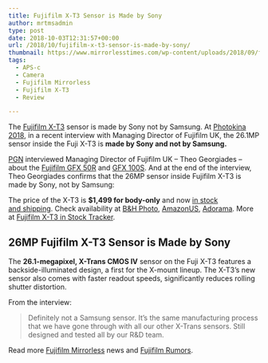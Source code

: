 ```yaml
---
title: Fujifilm X-T3 Sensor is Made by Sony
author: mrtmsadmin
type: post
date: 2018-10-03T12:31:57+00:00
url: /2018/10/fujifilm-x-t3-sensor-is-made-by-sony/
thumbnail: https://www.mirrorlesstimes.com/wp-content/uploads/2018/09/fujifilm-x-t3-grip.jpg
tags:
  - APS-c
  - Camera
  - Fujifilm Mirrorless
  - Fujifilm X-T3
  - Review

---
```

The <a href="https://www.mirrorlesstimes.com/tag/fujifilm-x-t3/" target="_blank" rel="noopener">Fujifilm X-T3</a> sensor is made by Sony not by Samsung. At [Photokina 2018][1], in a recent interview with Managing Director of Fujifilm UK, the 26.1MP sensor inside the Fuji X-T3 is **made by Sony and not by Samsung.**

[PGN][2] interviewed Managing Director of Fujifilm UK – Theo Georgiades – about the [Fujifilm GFX 50R][3] and [GFX 100S][4]. And at the end of the interview, Theo Georgiades confirms that the 26MP sensor inside Fujifilm X-T3 is made by Sony, not by Samsung:

The price of the X-T3 is **$1,499 for body-only** and now [in stock and shipping][5]. Check availability at <a href="https://www.bhphotovideo.com/c/search?Ntt=Fujifilm%20X-T3&N=0&InitialSearch=yes&sts=ma&Top+Nav-Search=&BI=20175&KBID=14249" target="_blank" rel="follow external noopener noreferrer" data-wpel-link="external">B&H Photo</a>, <a href="https://www.amazon.com/Fujifilm-X-T3-Mirrorless-Digital-Body/dp/B07H49QWN4/?tag=daicamnew-20" target="_blank" rel="follow external noopener noreferrer" data-wpel-link="external" data-amzn-asin="B07H49QWN4">AmazonUS</a>, <a class="broken_link" href="https://adorama.evyy.net/c/63923/51926/1036?u=https%3A%2F%2Fwww.adorama.com%2Fifjxt3b.html" target="_blank" rel="follow external noopener noreferrer">Adorama</a>. More at [Fujifilm X-T3 in Stock Tracker][6].<!--more-->

## 26MP Fujifilm X-T3 Sensor is Made by Sony

The **26.1-megapixel, X-Trans CMOS IV** sensor on the Fuji X-T3 features a backside-illuminated design, a first for the X-mount lineup. The X-T3’s new sensor also comes with faster readout speeds, significantly reduces rolling shutter distortion.

From the interview:

> Definitely not a Samsung sensor. It’s the same manufacturing process that we have gone through with all our other X-Trans sensors. Still designed and tested all by our R&D team.



Read more [Fujifilm Mirrorless][7] news and <a href="https://www.dailycameranews.com/tag/fujifilm-rumors/" target="_blank" rel="noopener">Fujifilm Rumors</a>.

 [1]: https://www.mirrorlesstimes.com/tag/photokina-2018/
 [2]: https://www.youtube.com/channel/UCk5s2Gz3fJVakdkjg1o-4uQ
 [3]: https://www.mirrorlesstimes.com/tag/fujifilm-gfx-50r/
 [4]: https://www.mirrorlesstimes.com/tag/fujifilm-gfx-100s/
 [5]: https://www.dailycameranews.com/2018/09/fujifilm-x-t3-in-stock-and-shipping-in-the-us/
 [6]: https://www.mirrorlesstimes.com/2018/09/fujifilm-x-t3-in-stock-availability-tracker/
 [7]: https://www.mirrorlesstimes.com/tag/fujifilm-mirrorless/
